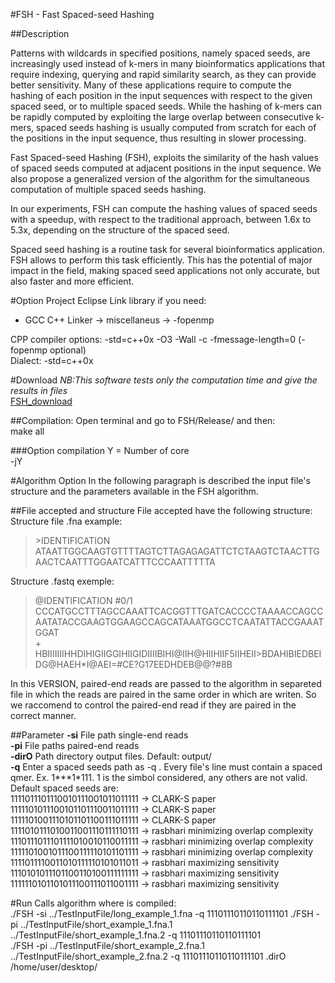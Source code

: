 #FSH - Fast Spaced-seed Hashing

##Description

Patterns with wildcards in specified positions, namely spaced seeds, are increasingly used instead of k-mers in many bioinformatics applications that require indexing, querying and rapid similarity search, as they can provide better sensitivity. Many of these applications require to compute the hashing of each position in the input sequences with respect to the given spaced seed, or to multiple spaced seeds. While the hashing of k-mers can be rapidly computed by exploiting the large overlap between consecutive k-mers, spaced seeds hashing is usually computed from scratch for each of the positions in the input sequence, thus resulting in slower processing.  
  
Fast Spaced-seed Hashing (FSH), exploits the similarity of the hash values of spaced seeds computed at adjacent positions in the input sequence. We also propose a generalized version of the algorithm for the simultaneous computation of multiple spaced seeds hashing.  
  
In our experiments, FSH can compute the hashing values of spaced seeds with a speedup,  with respect to the traditional approach, between 1.6x to 5.3x, depending on the structure of the spaced seed.  
  
Spaced seed hashing is a routine task for several bioinformatics application. FSH allows to perform this task efficiently. This has the potential of major impact in the field, making spaced seed applications not only accurate, but also faster and more efficient.   

#Option Project Eclipse
Link library if you need:  
+ GCC C++ Linker -> miscellaneus -> -fopenmp  
  
CPP compiler options: -std=c++0x -O3 -Wall -c -fmessage-length=0 (-fopenmp optional)  
Dialect: -std=c++0x  

#Download
*NB:This software tests only the computation time and give the results in files*  
[FSH_download](https://bitbucket.org/samu661/fsh/downloads/FSH.tar.gz)  

##Compilation:
Open terminal and go to FSH/Release/ and then:  
make all  

###Option compilation
Y = Number of core  
-jY

#Algorithm Option
In the following paragraph is described the input file's structure and the parameters available in the FSH algorithm.  

##File accepted and structure
File accepted have the following structure:  
Structure file .fna example:  
> \>IDENTIFICATION  
> ATAATTGGCAAGTGTTTTAGTCTTAGAGAGATTCTCTAAGTCTAACTTGAACTCAATTTGGAATCATTTCCCAATTTTTA

Structure .fastq exemple:  
> @IDENTIFICATION #0/1  
> CCCATGCCTTTAGCCAAATTCACGGTTTGATCACCCCTAAAACCAGCCAATATACCGAAGTGGAAGCCAGCATAAATGGCCTCAATATTACCGAAATGGAT  
> +  
> HBIIIIIIIHHDIHIGIIGGIHIIGIDIIIIBIHI@IIH@HIIHIIF5IIHEII>BDAHIBIEDBEIDG@HAEH*I@AEI=#CE?G17EEDHDEB@@?#8B  
  
In this VERSION, paired-end reads are passed to the algorithm in separeted file in which the reads are paired 
in the same order in which are writen. So we raccomend to control the paired-end read if they are paired in the
correct manner.

##Parameter
**-si** File path single-end reads  
**-pi** File paths paired-end reads   
**-dirO** Path directory output files. Default: output/  
**-q** Enter a spaced seeds path as -q <AbsPathFile>. Every file's line must contain a spaced qmer. Ex. 1\*\*\*1\*111. 1 is the simbol considered, any others are not valid.  
Default spaced seeds are:  
1111011101110010111001011011111 -> CLARK-S paper  
1111101011100101101110011011111 -> CLARK-S paper  
1111101001110101101100111011111 -> CLARK-S paper  
1111010111010011001110111110111 -> rasbhari minimizing overlap complexity  
1110111011101111010010110011111 -> rasbhari minimizing overlap complexity  
1111101001011100111110101101111 -> rasbhari minimizing overlap complexity  
1111011110011010111110101011011 -> rasbhari maximizing sensitivity  
1110101011101100110100111111111 -> rasbhari maximizing sensitivity  
1111110101101011100111011001111 -> rasbhari maximizing sensitivity  

#Run
Calls algorithm where is compiled:  
./FSH -si ../TestInputFile/long_example_1.fna -q 11101110110110111101
./FSH -pi ../TestInputFile/short_example_1.fna.1 ../TestInputFile/short_example_1.fna.2 -q 11101110110110111101  
./FSH -pi ../TestInputFile/short_example_2.fna.1 ../TestInputFile/short_example_2.fna.2 -q 11101110110110111101 .dirO /home/user/desktop/  